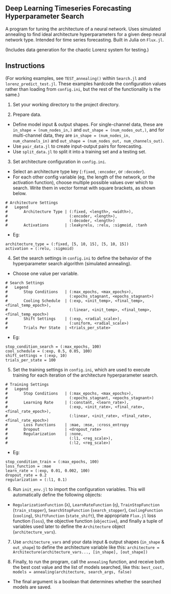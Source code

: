 ## Deep Learning Timeseries Forecasting Hyperparameter Search

A program for tuning the architecture of a neural network. Uses simulated annealing to find ideal architecture hyperparameters for a given deep neural network type. Intended for time series forecasting. Built in Julia on `Flux.jl`.

(Includes data generation for the chaotic Lorenz system for testing.)


## Instructions

(For working examples, see `TEST_annealing()` within `Search.jl` and `lorenz_predict_test.jl`. These examples hardcode the configuration values rather than loading from `config.ini`, but the rest of the functionality is the same.)

1. Set your working directory to the project directory.

2. Prepare data.
  - Define model input & output shapes. For single-channel data, these are `in_shape = (num_nodes_in,)` and `out_shape = (num_nodes_out,)`, and for multi-channel data, they are `in_shape = (num_nodes_in, num_channels_in)` and `out_shape = (num_nodes_out, num_channels_out)`.
  - Use `pair_data.jl` to create input-output pairs for forecasting.
  - Use `split_data.jl` to split it into a training set and a testing set.
     
3. Set architecture configuration in `config.ini`.
  - Select an architecture type key (`:fixed`, `:encoder`, or `:decoder`).
  - For each other config variable (eg, the length of the network, or the activation function), choose multiple possible values over which to search. Write them in vector format with square brackets, as shown below.
  ```
  # Architecture Settings
  #   Legend
  #       Architecture Type | (:fixed, <length>, <width>),
  #                           (:encoder, <length>),
  #                           (:decoder, <length>)
  #       Activations       | :leakyrelu, :relu, :sigmoid, :tanh
  ```
  - Eg:
  ```
  architecture_type = (:fixed, [5, 10, 15], [5, 10, 15])
  activation = (:relu, :sigmoid)
  ```

4. Set the search settings in `config.ini` to define the behavior of the hyperparameter search algorithm (simulated annealing).
  - Choose one value per variable.
  ```
  # Search Settings
  #   Legend
  #       Stop Conditions   | (:max_epochs, <max_epochs>),
  #                           (:epochs_stagnant, <epochs_stagnant>)
  #       Cooling Schedule  | (:exp, <init_temp>, <final_temp>, <final_temp_epoch>),
  #                           (:linear, <init_temp>, <final_temp>, <final_temp_epoch>)
  #       Shift Settings    | (:exp, <radial_scale>),
  #                           (:uniform, <radial_scale>)
  #       Trials Per State  | <trials_per_state>
  ```
  - Eg:
  ```
  stop_condition_search = (:max_epochs, 100)
  cool_schedule = (:exp, 0.5, 0.05, 100)
  shift_settings = (:exp, 10)
  trials_per_state = 100
  ```
  
5. Set the training settings in `config.ini`, which are used to execute training for each iteration of the architecture hyperparameter search.
  ```
  # Training Settings
  #   Legend
  #       Stop Conditions   | (:max_epochs, <max_epochs>),
  #                           (:epochs_stagnant, <epochs_stagnant>)
  #       Learning Rate     | (:constant, <learn_rate>),
  #                           (:exp, <init_rate>, <final_rate>, <final_rate_epoch>),
  #                           (:linear, <init_rate>, <final_rate>, <final_rate_epoch>)
  #       Loss Functions    | :mae, :mse, :cross_entropy
  #       Dropout           | <dropout_rate>
  #       Regularization    | :none,
  #                           (:l1, <reg_scale>),
  #                           (:l2, <reg_scale>)
  ```
  - Eg:
  ```
  stop_condition_train = (:max_epochs, 100)
  loss_function = :mae
  learn_rate = (:exp, 0.01, 0.002, 100)
  dropout_rate = 0.2
  regularization = (:l1, 0.1)
  ```

6. Run `init_env.jl` to import the configuration variables. This will automatically define the following objects:
  - `RegularizationFunction` (`λ`), `LearnRateFunction` (`η`), `TrainStopFunction` (`train_stopper`), `SearchStopFunction` (`search_stopper`), `CoolingFunction` (`cooling`), `ShiftFunction` (`state_shift`), the appropriate `Flux.jl` loss function (`loss`), the objective function (`objective`), and finally a tuple of variables used later to define the `Architecture` object (`architecture_vars`).

7. Use `architecture_vars` and your data input & output shapes (`in_shape` & `out_shape`) to define the architecture variable like this:
  `architecture = Architecture(architecture_vars..., [in_shape], [out_shape])`

9. Finally, to run the program, call the `annealing` function, and receive both the best cost value and the list of models searched, like this:
  `best_cost, models = annealing(architecture, search_args, false)`
  - The final argument is a boolean that determines whether the searched models are saved.

